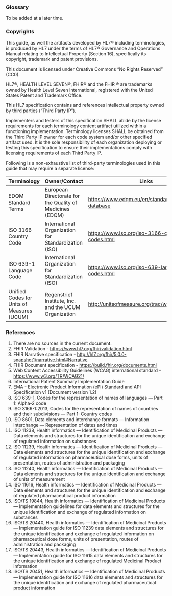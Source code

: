 ### Glossary 
To be added at a later time. 

### Copyrights 
This guide, as well the artifacts developed by HL7® including terminologies, is produced by HL7 under the terms of HL7® Governance and Operations Manual relating to Intellectual Property (Section 16), specifically its copyright, trademark and patent provisions. 

This document is licensed under Creative Commons “No Rights Reserved” (CC0). 

HL7®, HEALTH LEVEL SEVEN®, FHIR® and the FHIR ® are trademarks owned by Health Level Seven International, registered with the United States Patent and Trademark Office. 

This HL7 specification contains and references intellectual property owned by third parties (“Third Party IP”). 

Implementers and testers of this specification SHALL abide by the license requirements for each terminology content artifact utilized within a functioning implementation. Terminology licenses SHALL be obtained from the Third Party IP owner for each code system and/or other specified artifact used. It is the sole responsibility of each organization deploying or testing this specification to ensure their implementations comply with licensing requirements of each Third Party IP. 

Following is a non-exhaustive list of third-party terminologies used in this guide that may require a separate license: 


| Terminology | Owner/Contact | Links |
|--|--|--|
| EDQM Standard Terms | European Directorate for the Quality of Medicines (EDQM) | https://www.edqm.eu/en/standard-terms-database |
| ISO 3166 Country Code | International Organization for Standardization (ISO) | https://www.iso.org/iso-3166-country-codes.html |
| ISO 639-1 Language Code | International Organization for Standardization (ISO) | https://www.iso.org/iso-639-language-codes.html |
| Unified Codes for Units of Measures (UCUM) | Regenstrief Institute, Inc. and the UCUM Organization  | http://unitsofmeasure.org/trac/wiki/TermsOfUse |

### References 
1. There are no sources in the current document.
1. FHIR Validation - https://www.hl7.org/fhir/validation.html
1. FHIR Narrative specification - http://hl7.org/fhir/5.0.0-snapshot1/narrative.html#Narrative
1. FHIR Document specification - https://build.fhir.org/documents.html
1. Web Content Accessibility Guidelines (WCAG) international standard - https://www.w3.org/TR/WCAG21/
1. International Patient Summary Implementation Guide
1. EMA - Electronic Product Information (ePI) Standard and API Specification v1 (Document version 1.2)
1. ISO 639-1, Codes for the representation of names of languages — Part 1: Alpha-2 code
1. ISO 3166-1:2013, Codes for the representation of names of countries and their subdivisions — Part 1: Country codes
1. ISO 8601, Data elements and interchange formats — Information interchange — Representation of dates and times
1. ISO 11238, Health informatics — Identification of Medicinal Products — Data elements and structures for the unique identification and exchange of regulated information on substances
1. ISO 11239, Health informatics — Identification of Medicinal Products — Data elements and structures for the unique identification and exchange of regulated information on pharmaceutical dose forms, units of presentation, routes of administration and packaging
1. ISO 11240, Health informatics — Identification of Medicinal Products — Data elements and structures for the unique identification and exchange of units of measurement
1. ISO 11616, Health informatics — Identification of Medicinal Products — Data elements and structures for the unique identification and exchange of regulated pharmaceutical product information
1. ISO/TS 19844, Health informatics — Identification of Medicinal Products — Implementation guidelines for data elements and structures for the unique identification and exchange of regulated information on substances
1. ISO/TS 20440, Health informatics — Identification of Medicinal Products — Implementation guide for ISO 11239 data elements and structures for the unique identification and exchange of regulated information on pharmaceutical dose forms, units of presentation, routes of administration and packaging
1. ISO/TS 20443, Health informatics — Identification of Medicinal Products — Implementation guide for ISO 11615 data elements and structures for the unique identification and exchange of regulated Medicinal Product information
1. ISO/TS 20451, Health informatics — Identification of Medicinal Products — Implementation guide for ISO 11616 data elements and structures for the unique identification and exchange of regulated pharmaceutical product information
